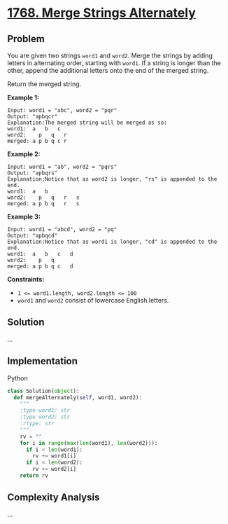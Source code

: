 # [1768. Merge Strings Alternately](https://leetcode.com/problems/merge-strings-alternately/description/)

## Problem

You are given two strings `word1` and `word2`. Merge the strings by adding letters in alternating order, starting with `word1`. If a string is longer than the other, append the additional letters onto the end of the merged string.

Return the merged string.

**Example 1:** 

```
Input: word1 = "abc", word2 = "pqr"
Output: "apbqcr"
Explanation:The merged string will be merged as so:
word1:  a   b   c
word2:    p   q   r
merged: a p b q c r
```

**Example 2:** 

```
Input: word1 = "ab", word2 = "pqrs"
Output: "apbqrs"
Explanation:Notice that as word2 is longer, "rs" is appended to the end.
word1:  a   b 
word2:    p   q   r   s
merged: a p b q   r   s
```

**Example 3:** 

```
Input: word1 = "abcd", word2 = "pq"
Output: "apbqcd"
Explanation:Notice that as word1 is longer, "cd" is appended to the end.
word1:  a   b   c   d
word2:    p   q 
merged: a p b q c   d
```

**Constraints:** 

- `1 <= word1.length, word2.length <= 100`
- `word1` and `word2` consist of lowercase English letters.

## Solution

...

## Implementation

Python

```python
class Solution(object):
  def mergeAlternately(self, word1, word2):
    """
    :type word1: str
    :type word2: str
    :rtype: str
    """
    rv = ""
    for i in range(max(len(word1), len(word2))):
      if i < len(word1):
        rv += word1[i]
      if i < len(word2):
        rv += word2[i]
    return rv
```

## Complexity Analysis

...
